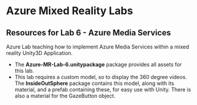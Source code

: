 # Azure Mixed Reality Labs

## Resources for Lab 6 - Azure Media Services

Azure Lab teaching how to implement Azure Media Services within a mixed reality Unity3D Application.

- The **Azure-MR-Lab-6.unitypackage** package provides all assets for this lab.
- This lab requires a custom model, so to display the 360 degree videos. The **InsideOutSphere** package contains this model, along with its material, and a prefab containing these, for easy use with Unity. There is also a material for the GazeButton object.